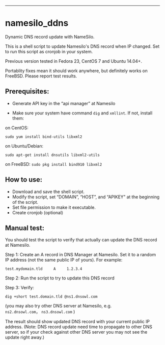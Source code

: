 -----------------------------------------------------------------
# namesilo_ddns
Dynamic DNS record update with NameSilo.

This is a shell script to update Namesilo's DNS record when IP changed. Set to run this script as cronjob in your system.

Previous version tested in Fedora 23, CentOS 7 and Ubuntu 14.04+.

Portablity fixes mean it should work anywhere, but definitely works on FreeBSD.
Please report test results.

## Prerequisites:

* Generate API key in the “api manager” at Namesilo

* Make sure your system have command `dig` and `xmllint`. If not, install them:

on CentOS:

```sudo yum install bind-utils libxml2```

on Ubuntu/Debian:

```sudo apt-get install dnsutils libxml2-utils```

on FreeBSD:
```sudo pkg install bind910 libxml2```

## How to use:
* Download and save the shell script.
* Modify the script, set “DOMAIN”, “HOST”, and “APIKEY” at the beginning of the script.
* Set file permission to make it executable.
* Create cronjob (optional)

## Manual test:
You should test the script to verify that actually can update the DNS record at Namesilo.

Step 1: Create an A record in DNS Manager at Namesilo. Set it to a random IP address (not the same public IP of yours). For example:

```test.mydomain.tld     A     1.2.3.4```

Step 2: Run the script to try to update this DNS record

Step 3: Verify:

```dig +short test.domain.tld @ns1.dnsowl.com```

(you may also try other DNS server at Namesilo, e.g. `ns2.dnsowl.com`， `ns3.dnsowl.com` )

The result should show updated DNS record with your current public IP address. 
(Note: DNS record update need time to propagate to other DNS server, so if your check against other DNS server you may not see the update right away.)
